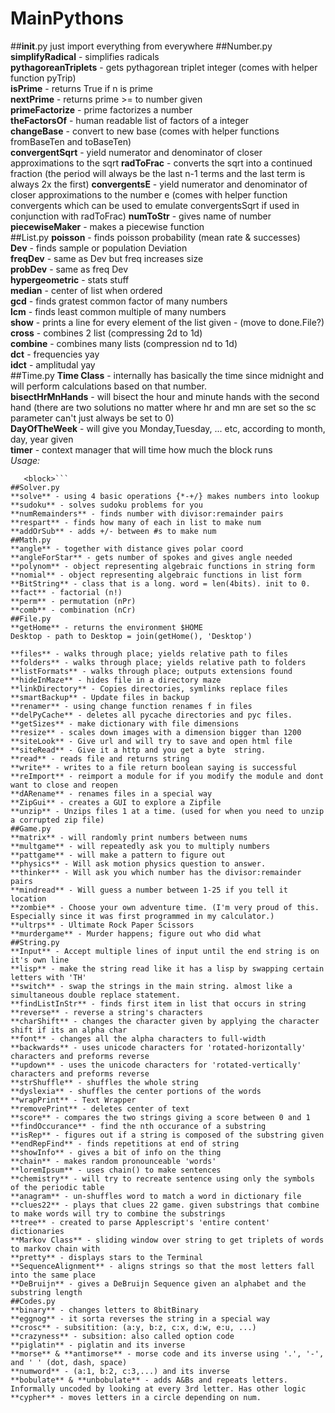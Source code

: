 # MainPythons
##__init__.py
just import everything from everywhere
##Number.py
**simplifyRadical** - simplifies radicals  
**pythagoreanTriplets** - gets pythagorean triplet integer (comes with helper function pyTrip)  
**isPrime** - returns True if n is prime  
**nextPrime** - returns prime >= to number given  
**primeFactorize** - prime factorizes a number  
**theFactorsOf** - human readable list of factors of a integer  
**changeBase** - convert to new base (comes with helper functions fromBaseTen and toBaseTen)  
**convergentSqrt** - yield numerator and denominator of closer approximations to the sqrt
**radToFrac** - converts the sqrt into a continued fraction (the period will always be the last n-1 terms and the last term is always 2x the first) 
**convergentsE** - yield numerator and denominator of closer approximations to the number e (comes with helper function convergents which can be used to emulate convergentsSqrt if used in conjunction with radToFrac)
**numToStr** - gives name of number  
**piecewiseMaker** - makes a piecewise function  
##List.py
**poisson** - finds poisson probability (mean rate & successes)  
**Dev** - finds sample or population Deviation  
**freqDev** - same as Dev but freq increases size  
**probDev** - same as freq Dev  
**hypergeometric** - stats stuff  
**median** - center of list when ordered  
**gcd** - finds gratest common factor of many numbers  
**lcm** - finds least common multiple of many numbers  
**show** - prints a line for every element of the list given - (move to done.File?)  
**cross** - combines 2 list (compressing 2d to 1d)  
**combine** - combines many lists (compression nd to 1d)  
**dct** - frequencies yay  
**idct** - amplitudal yay  
##Time.py
**Time Class** - internally has basically the time since midnight and will perform calculations based on that number.  
**bisectHrMnHands** - will bisect the hour and minute hands with the second hand (there are two solutions no matter where hr and mn are set so the sc parameter can't just always be set to 0)  
**DayOfTheWeek** - will give you Monday,Tuesday, ... etc, according to month, day, year given  
**timer** - context manager that will time how much the block runs  
*Usage:*  
```with timer("Message"):
   <block>```
##Solver.py
**solve** - using 4 basic operations {*-+/} makes numbers into lookup
**sudoku** - solves sudoku problems for you
**numRemainders** - finds number with divisor:remainder pairs
**respart** - finds how many of each in list to make num
**addOrSub** - adds +/- between #s to make num
##Math.py
**angle** - together with distance gives polar coord  
**angleForStar** - gets number of spokes and gives angle needed  
**polynom** - object representing algebraic functions in string form  
**nomial** - object representing algebraic functions in list form  
**BitString** - class that is a long. word = len(4bits). init to 0.  
**fact** - factorial (n!)  
**perm** - permutation (nPr)  
**comb** - combination (nCr)  
##File.py
**getHome** - returns the environment $HOME  
Desktop - path to Desktop = join(getHome(), 'Desktop')  

**files** - walks through place; yields relative path to files  
**folders** - walks through place; yields relative path to folders  
**listFormats** - walks through place; outputs extensions found  
**hideInMaze** - hides file in a directory maze  
**linkDirectory** - Copies directories, symlinks replace files  
**smartBackup** - Update files in backup  
**renamer** - using change function renames f in files  
**delPyCache** - deletes all pycache directories and pyc files.   
**getSizes** - make dictionary with file dimensions  
**resize** - scales down images with a dimension bigger than 1200   
**siteLook** - Give url and will try to save and open html file  
**siteRead** - Give it a http and you get a byte  string.  
**read** - reads file and returns string  
**write** - writes to a file return boolean saying is successful  
**reImport** - reimport a module for if you modify the module and dont want to close and reopen  
**dARename** - renames files in a special way  
**ZipGui** - creates a GUI to explore a Zipfile
**unzip** - Unzips files 1 at a time. (used for when you need to unzip a corrupted zip file)  
##Game.py
**matrix** - will randomly print numbers between nums  
**multgame** - will repeatedly ask you to multiply numbers  
**pattgame** - will make a pattern to figure out  
**physics** - Will ask motion physics question to answer.  
**thinker** - Will ask you which number has the divisor:remainder pairs  
**mindread** - Will guess a number between 1-25 if you tell it location  
**zombie** - Choose your own adventure time. (I'm very proud of this. Especially since it was first programmed in my calculator.)  
**ultrps** - Ultimate Rock Paper Scissors  
**murdergame** - Murder happens; figure out who did what  
##String.py
**Input** - Accept multiple lines of input until the end string is on it's own line  
**lisp** - make the string read like it has a lisp by swapping certain letters with 'TH'  
**switch** - swap the strings in the main string. almost like a simultaneous double replace statement.  
**findListInStr** - finds first item in list that occurs in string  
**reverse** - reverse a string's characters  
**charShift** - changes the character given by applying the character shift if its an alpha char  
**font** - changes all the alpha characters to full-width  
**backwards** - uses unicode characters for 'rotated-horizontally' characters and preforms reverse  
**updown** - uses the unicode characters for 'rotated-vertically' characters and preforms reverse  
**strShuffle** - shuffles the whole string  
**dyslexia** - shuffles the center portions of the words  
**wrapPrint** - Text Wrapper  
**removePrint** - deletes center of text  
**score** - compares the two strings giving a score between 0 and 1  
**findOccurance** - find the nth occurance of a substring  
**isRep** - figures out if a string is composed of the substring given  
**endRepFind** - finds repetitions at end of string  
**showInfo** - gives a bit of info on the thing  
**chain** - makes random pronounceable 'words'
**loremIpsum** - uses chain() to make sentences  
**chemistry** - will try to recreate sentence using only the symbols of the periodic table  
**anagram** - un-shuffles word to match a word in dictionary file  
**clues22** - plays that clues 22 game. given substrings that combine to make words will try to combine the substrings  
**tree** - created to parse Applescript's 'entire content' dictionaries  
**Markov Class** - sliding window over string to get triplets of words to markov chain with  
**pretty** - displays stars to the Terminal  
**SequenceAlignment** - aligns strings so that the most letters fall into the same place  
**DeBruijn** - gives a DeBruijn Sequence given an alphabet and the substring length  
##Codes.py
**binary** - changes letters to 8bitBinary  
**eggnog** - it sorta reverses the string in a special way  
**crosc** - subsitition: (a:y, b:z, c:x, d:w, e:u, ...)  
**crazyness** - subsition: also called option code  
**piglatin** - piglatin and its inverse  
**morse** & **antimorse** - morse code and its inverse using '.', '-', and ' ' (dot, dash, space)  
**numword** - (a:1, b:2, c:3,...) and its inverse  
**bobulate** & **unbobulate** - adds A&Bs and repeats letters. Informally uncoded by looking at every 3rd letter. Has other logic  
**cypher** - moves letters in a circle depending on num.  